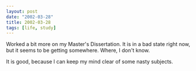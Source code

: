 ```yaml
---
layout: post
date: "2002-03-28"
title: 2002-03-28
tags: [life, study]
---
```

Worked a bit more on my Master's Dissertation. It is in a bad state
right now, but it seems to be getting somewhere. Where, I don't
know.

It is good, because I can keep my mind clear of some nasty
subjects.
